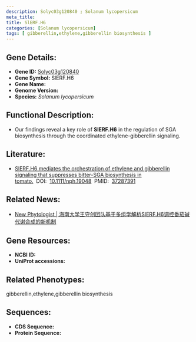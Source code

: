 ```yaml
---
description: Solyc03g120840 ; Solanum lycopersicum
meta_title:
title: SlERF.H6
categories: [Solanum lycopersicum]
tags: [ gibberellin,ethylene,gibberellin biosynthesis ]
---
```


## Gene Details:
- **Gene ID:**	[Solyc03g120840]()
- **Gene Symbol:** SlERF.H6
- **Gene Name:** 
- **Genome Version:** []()
- **Species:** *Solanum lycopersicum*

## Functional Description:
   - Our findings reveal a key role of **SlERF.H6** in the regulation of SGA biosynthesis through the coordinated ethylene-gibberellin signaling.

## Literature:
   - [SlERF.H6 mediates the orchestration of ethylene and gibberellin signaling that suppresses bitter-SGA biosynthesis in tomato.]( https://nph.onlinelibrary.wiley.com/doi/10.1111/nph.19048)&nbsp;&nbsp;DOI:&nbsp;&nbsp;[10.1111/nph.19048](https://nph.onlinelibrary.wiley.com/doi/10.1111/nph.19048)&nbsp;&nbsp;PMID:&nbsp;&nbsp;[37287391](https://pubmed.ncbi.nlm.nih.gov/37287391/)

## Related News:
   - [New Phytologist | 海南大学王守创团队基于多组学解析SlERF.H6调控番茄碱代谢合成的新机制](https://mp.weixin.qq.com/s/EjdEL4ECyxpwmx_nnt_anw)

## Gene Resources:
- **NCBI ID:** [](https://www.ncbi.nlm.nih.gov/gene/?term=)
- **UniProt accessions:** [](https://www.uniprot.org/uniprotkb//entry)

## Related Phenotypes:
gibberellin,ethylene,gibberellin biosynthesis

## Sequences:
- **CDS Sequence:**
- **Protein Sequence:**
